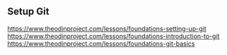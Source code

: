 ## Setup Git
https://www.theodinproject.com/lessons/foundations-setting-up-git
https://www.theodinproject.com/lessons/foundations-introduction-to-git
https://www.theodinproject.com/lessons/foundations-git-basics 